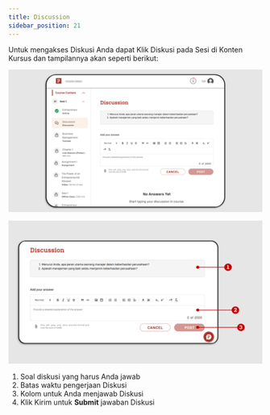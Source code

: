 ```yaml
---
title: Discussion
sidebar_position: 21
---
```

Untuk mengakses Diskusi Anda dapat Klik Diskusi pada Sesi di Konten Kursus dan tampilannya akan seperti berikut:

![](/img/discussion-indo_1.png)

![](/img/discussion-indo_2.png)

1. Soal diskusi yang harus Anda jawab
2. Batas waktu pengerjaan Diskusi
3. Kolom untuk Anda menjawab Diskusi
4. Klik Kirim untuk **Submit** jawaban Diskusi
